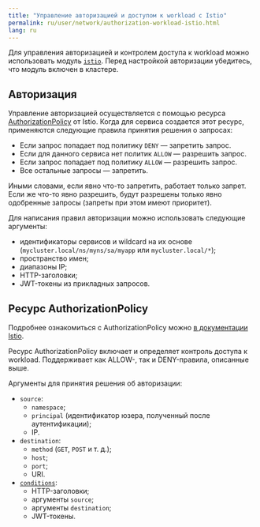 ```yaml
---
title: "Управление авторизацией и доступом к workload c Istio"
permalink: ru/user/network/authorization-workload-istio.html
lang: ru
---
```


Для управления авторизацией и контролем доступа к workload можно использовать модуль [`istio`](../../modules/istio/).
Перед настройкой авторизации убедитесь, что модуль включен в кластере.

<!-- перенесено из https://deckhouse.ru/products/kubernetes-platform/documentation/latest/modules/istio/#%D0%B0%D0%B2%D1%82%D0%BE%D1%80%D0%B8%D0%B7%D0%B0%D1%86%D0%B8%D1%8F -->

## Авторизация

Управление авторизацией осуществляется с помощью ресурса [AuthorizationPolicy](#ресурс-authorizationpolicy) от Istio. Когда для сервиса создается этот ресурс, применяются следующие правила принятия решения о запросах:

* Если запрос попадает под политику `DENY` — запретить запрос.
* Если для данного сервиса нет политик `ALLOW` — разрешить запрос.
* Если запрос попадает под политику `ALLOW` — разрешить запрос.
* Все остальные запросы — запретить.

Иными словами, если явно что-то запретить, работает только запрет. Если же что-то явно разрешить, будут разрешены только явно одобренные запросы (запреты при этом имеют приоритет).

Для написания правил авторизации можно использовать следующие аргументы:

* идентификаторы сервисов и wildcard на их основе (`mycluster.local/ns/myns/sa/myapp` или `mycluster.local/*`);
* пространство имен;
* диапазоны IP;
* HTTP-заголовки;
* JWT-токены из прикладных запросов.

## Ресурс AuthorizationPolicy

<!-- перенесено из https://deckhouse.ru/products/kubernetes-platform/documentation/latest/modules/istio/istio-cr.html#authorizationpolicy -->

Подробнее ознакомиться с AuthorizationPolicy можно [в документации Istio](https://istio.io/v1.19/docs/reference/config/security/authorization-policy/).

Ресурс AuthorizationPolicy включает и определяет контроль доступа к workload. Поддерживает как ALLOW-, так и DENY-правила, описанные выше.

Аргументы для принятия решения об авторизации:

* `source`:
  * `namespace`;
  * `principal` (идентификатор юзера, полученный после аутентификации);
  * IP.
* `destination`:
  * `method` (`GET`, `POST` и т. д.);
  * `host`;
  * `port`;
  * URI.
* [`conditions`](https://istio.io/v1.19/docs/reference/config/security/conditions/#supported-conditions):
  * HTTP-заголовки;
  * аргументы `source`;
  * аргументы `destination`;
  * JWT-токены.
